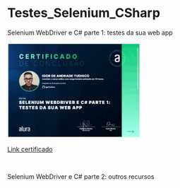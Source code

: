 # Testes_Selenium_CSharp
Selenium WebDriver e C# parte 1: testes da sua web app

<img src="Certificados/Certificado1.jpg" style="width: 60%;"> 

<a href="https://cursos.alura.com.br/certificate/96bfca1d-2272-43f5-b74a-3a85154f9fbd?lang=pt_BR">Link certificado</a>

</br>

Selenium WebDriver e C# parte 2: outros recursos

<!--<img src="Certificado/Certificado2.jpg" style="width: 60%;"> 

<a href="">Link certificado</a>-->